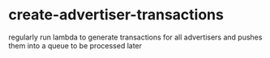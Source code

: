 # create-advertiser-transactions
regularly run lambda to generate transactions for all advertisers and pushes them into a queue to be processed later

